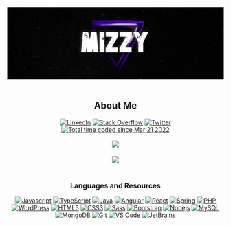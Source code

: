 <div align="center" width="100%">
<img src="https://raw.githubusercontent.com/mizzyexists/mizzyexists/main/GithubLogo.jpg" width="600px">
</div>

<br/>
<div align="center">
  <h2>About Me</h2>
  <a href="https://www.linkedin.com/in/andrewmissey/"><img src="https://img.shields.io/badge/Linkedin-0077b5?style=flat-square&logo=linkedin" alt="LinkedIn" /></a>
  <a href="https://stackoverflow.com/users/16496546/mizzy"><img src="https://img.shields.io/badge/Stack Overflow-f48024?style=flat-square&logo=stackoverflow&logoColor=white" alt="Stack Overflow" /></a>
  <a href="https://www.twitter.com/mizzyexists/"><img src="https://img.shields.io/badge/Twitter-1DA1F2?style=flat-square&logo=twitter&logoColor=fff" alt="Twitter" /></a>
  <br/>
  <a href="https://wakatime.com/@0e268371-a910-4a61-be60-f7f9639399d5"><img src="https://wakatime.com/badge/user/0e268371-a910-4a61-be60-f7f9639399d5.svg?style=flat-square" alt="Total time coded since Mar 21 2022" /></a>
  <br/><br/>
  <a href="https://github.com/mizzyexists?tab=repositories"><img src="https://github-readme-stats.vercel.app/api/top-langs/?username=mizzyexists&layout=compact&count_private=true&title_color=4f08dc&text_color=FFFFFF&theme=dark"></a>
  <br/><br/>
  <a href="https://github.com/mizzyexists?tab=repositories"><img src="https://github-readme-stats.vercel.app/api?username=mizzyexists&title_color=4f08dc&text_color=FFFFFF&show_icons=true&icon_color=4f08dc&include_all_commits=true&count_private=true&theme=dark" height="200px"></a>
</div>
<br/>

<div align="center">
  <h3>Languages and Resources</h3>
  <a href="https://www.javascript.com/" target="_blank"><img src="https://img.shields.io/badge/-JavaScript-F7DF1E?style=for-the-badge&logo=javascript&logoColor=000000" alt="Javascript"></a>
  <a href="https://www.typescriptlang.org/" target="_blank"><img src="https://img.shields.io/badge/-TypeScript-3178C6?style=for-the-badge&logo=javascript&logoColor=fff" alt="TypeScript"></a>
  <a href="https://java.com/" target="_blank"><img src="https://img.shields.io/badge/-Java-F80000?style=for-the-badge&logo=oracle&logoColor=fff" alt="Java"></a>
  <a href="https://angular.io/" target="_blank"><img src="https://img.shields.io/badge/-Angular-DD0031?style=for-the-badge&logo=angular&logoColor=fff" alt="Angular"></a>
  <a href="https://reactjs.org/" target="_blank"><img src="https://img.shields.io/badge/-React-61DAFB?style=for-the-badge&logo=react&logoColor=000" alt="React"></a>
    <a href="https://spring.io/" target="_blank"><img src="https://img.shields.io/badge/-Spring-6DB33F?style=for-the-badge&logo=spring&logoColor=fff" alt="Spring"></a>
  <a href="https://www.php.net/" target="_blank"><img src="https://img.shields.io/badge/-PHP-777BB4?style=for-the-badge&logo=php&logoColor=fff" alt="PHP"></a>
  <a href="https://wordpress.org/" target="_blank"><img src="https://img.shields.io/badge/-WordPress-21759B?style=for-the-badge&logo=wordpress&logoColor=fff" alt="WordPress"></a>
  <a href="https://developer.mozilla.org/en-US/docs/Glossary/HTML5" target="_blank"><img src="https://img.shields.io/badge/-HTML5-%23E44D27?style=for-the-badge&logo=html5&logoColor=ffffff" alt="HTML5"></a>
  <a href="https://developer.mozilla.org/en-US/docs/Glossary/CSS" target="_blank"><img src="https://img.shields.io/badge/-CSS3-%231572B6?style=for-the-badge&logo=css3" alt="CSS3"></a>
  <a href="https://sass-lang.com/" target="_blank"><img src="https://img.shields.io/badge/-Sass-%23CC6699?style=for-the-badge&logo=sass&logoColor=ffffff" alt="Sass"></a>
  <a href="https://getbootstrap.com/" target="_blank"><img src="https://img.shields.io/badge/-Bootstrap-563D7C?style=for-the-badge&logo=bootstrap&logoColor=fff" alt="Bootstrap"></a>
  <a href="https://nodejs.org/en/" target="_blank"><img src="https://img.shields.io/badge/-Nodejs-339933?style=for-the-badge&logo=Node.js&logoColor=ffffff" alt="Nodejs"></a>
  <a href="https://www.mysql.com/" target="_blank"><img src="https://img.shields.io/badge/-MySQL-4479A1?style=for-the-badge&logo=mysql&logoColor=fff" alt="MySQL"></a>
  <a href="https://www.mongodb.com/" target="_blank"><img src="https://img.shields.io/badge/-MongoDB-47A248?style=for-the-badge&logo=mongodb&logoColor=ffffff" alt="MongoDB"></a>
  <a href="https://git-scm.com/" target="_blank"><img src="https://img.shields.io/badge/-Git-%23F05032?style=for-the-badge&logo=git&logoColor=%23ffffff" alt="Git"></a>
  <a href="https://code.visualstudio.com/" target="_blank"><img src="https://img.shields.io/badge/-VS%20Code-007ACC?style=for-the-badge&logo=visualstudiocode&logoColor=fff" alt="VS Code"></a>
  <a href="https://www.jetbrains.com/" target="_blank"><img src="http://img.shields.io/badge/-JetBrains-6B57FF?style=for-the-badge&logo=jetbrains&logoColor=ffffff" alt="JetBrains"></a>
</div>


<br/>
